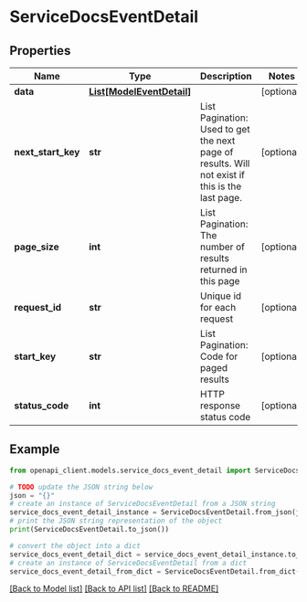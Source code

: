 # ServiceDocsEventDetail


## Properties

Name | Type | Description | Notes
------------ | ------------- | ------------- | -------------
**data** | [**List[ModelEventDetail]**](ModelEventDetail.md) |  | [optional] 
**next_start_key** | **str** | List Pagination: Used to get the next page of results. Will not exist if this is the last page. | [optional] 
**page_size** | **int** | List Pagination: The number of results returned in this page | [optional] 
**request_id** | **str** | Unique id for each request | [optional] 
**start_key** | **str** | List Pagination: Code for paged results | [optional] 
**status_code** | **int** | HTTP response status code | [optional] 

## Example

```python
from openapi_client.models.service_docs_event_detail import ServiceDocsEventDetail

# TODO update the JSON string below
json = "{}"
# create an instance of ServiceDocsEventDetail from a JSON string
service_docs_event_detail_instance = ServiceDocsEventDetail.from_json(json)
# print the JSON string representation of the object
print(ServiceDocsEventDetail.to_json())

# convert the object into a dict
service_docs_event_detail_dict = service_docs_event_detail_instance.to_dict()
# create an instance of ServiceDocsEventDetail from a dict
service_docs_event_detail_from_dict = ServiceDocsEventDetail.from_dict(service_docs_event_detail_dict)
```
[[Back to Model list]](../README.md#documentation-for-models) [[Back to API list]](../README.md#documentation-for-api-endpoints) [[Back to README]](../README.md)


